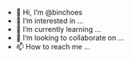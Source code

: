 - 👋 Hi, I’m @binchoes
- 👀 I’m interested in ...
- 🌱 I’m currently learning ...
- 💞️ I’m looking to collaborate on ...
- 📫 How to reach me ...

<!---
binchoes/binchoes is a ✨ special ✨ repository because its `README.md` (this file) appears on your GitHub profile.
You can click the Preview link to take a look at your changes.
--->
